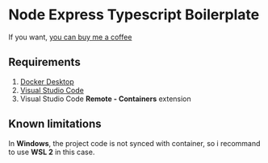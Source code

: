 # Node Express Typescript Boilerplate

If you want, [you can buy me a coffee](https://www.buymeacoffee.com/suniron)

## Requirements

1. [Docker Desktop](https://www.docker.com/products/docker-desktop/)
1. [Visual Studio Code](https://code.visualstudio.com/)
1. Visual Studio Code **Remote - Containers** extension

## Known limitations

In **Windows**, the project code is not synced with container, so i recommand to use **WSL 2** in this case.